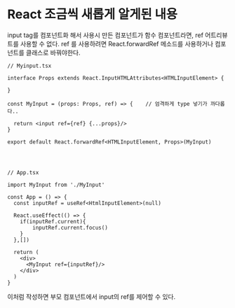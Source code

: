 

# React 조금씩 새롭게 알게된 내용

input tag를 컴포넌트화 해서 사용시 만든 컴포넌트가 함수 컴포넌트라면, ref 어트리뷰트를 사용할 수 없다. ref 를 사용하려면 React.forwardRef 메소드를 사용하거나 컴포넌트를 클래스로 바꿔야한다. 

```tsx
// Myinput.tsx

interface Props extends React.InputHTMLAttributes<HTMLInputElement> {
  
}

const MyInput = (props: Props, ref) => {	// 엄격하게 type 넣기가 까다롭다..
      
  return <input ref={ref} {...props}/>
}

export default React.forwardRef<HTMLInputElement, Props>(MyInput)




```



```tsx
// App.tsx

import MyInput from './MyInput'

const App = () => {
  const inputRef = useRef<HtmlInputElement>(null)
  
  React.useEffect(() => {
    if(inputRef.current){
	    inputRef.current.focus()  
    }
  },[])
  
  return (
    <div>
      <MyInput ref={inputRef}/>
    </div>
  )
}
```

이처럼 작성하면 부모 컴포넌트에서 input의 ref를 제어할 수 있다.  

